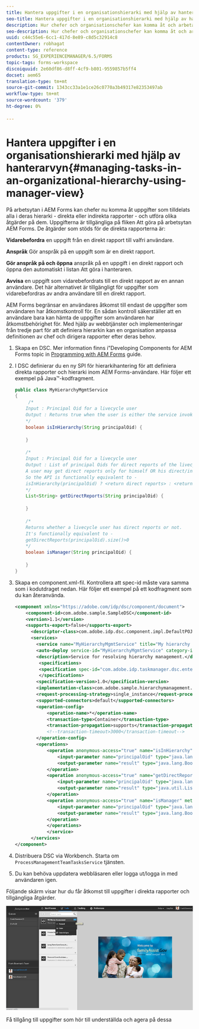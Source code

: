 ```yaml
---
title: Hantera uppgifter i en organisationshierarki med hjälp av hanterarvyn
seo-title: Hantera uppgifter i en organisationshierarki med hjälp av hanterarvyn
description: Hur chefer och organisationschefer kan komma åt och arbeta med uppgifterna i sina direkta och indirekta rapporter på fliken Att göra på arbetsytan i AEM Forms.
seo-description: Hur chefer och organisationschefer kan komma åt och arbeta med uppgifterna i sina direkta och indirekta rapporter på fliken Att göra på arbetsytan i AEM Forms.
uuid: c44c55e6-6cc1-417d-8e89-c8d5c32914c8
contentOwner: robhagat
content-type: reference
products: SG_EXPERIENCEMANAGER/6.5/FORMS
topic-tags: forms-workspace
discoiquuid: 2e60df86-d8ff-4cf9-b801-9559857b5ff4
docset: aem65
translation-type: tm+mt
source-git-commit: 1343cc33a1e1ce26c0770a3b49317e82353497ab
workflow-type: tm+mt
source-wordcount: '379'
ht-degree: 0%

---
```



# Hantera uppgifter i en organisationshierarki med hjälp av hanterarvyn{#managing-tasks-in-an-organizational-hierarchy-using-manager-view}

På arbetsytan i AEM Forms kan chefer nu komma åt uppgifter som tilldelats alla i deras hierarki - direkta eller indirekta rapporter - och utföra olika åtgärder på dem. Uppgifterna är tillgängliga på fliken Att göra på arbetsytan AEM Forms. De åtgärder som stöds för de direkta rapporterna är:

**Vidarebefordra** en uppgift från en direkt rapport till valfri användare.

**Anspråk** Gör anspråk på en uppgift som är en direkt rapport.

**Gör anspråk på och öppna** anspråk på en uppgift i en direkt rapport och öppna den automatiskt i listan Att göra i hanteraren.

**Avvisa** en uppgift som vidarebefordrats till en direkt rapport av en annan användare. Det här alternativet är tillgängligt för uppgifter som vidarebefordras av andra användare till en direkt rapport.

AEM Forms begränsar en användares åtkomst till endast de uppgifter som användaren har åtkomstkontroll för. En sådan kontroll säkerställer att en användare bara kan hämta de uppgifter som användaren har åtkomstbehörighet för. Med hjälp av webbtjänster och implementeringar från tredje part för att definiera hierarkin kan en organisation anpassa definitionen av chef och dirigera rapporter efter deras behov.

1. Skapa en DSC. Mer information finns i&quot;Developing Components for AEM Forms topic in [Programming with AEM Forms](https://www.adobe.com/go/learn_aemforms_programming_63) guide.
1. I DSC definierar du en ny SPI för hierarkihantering för att definiera direkta rapporter och hierarki inom AEM Forms-användare. Här följer ett exempel på Java™-kodfragment.

   ```java
   public class MyHierarchyMgmtService
   {
        /*
       Input : Principal Oid for a livecycle user
       Output : Returns true when the user is either the service invoker OR his direct/indirect report.
       */
       boolean isInHierarchy(String principalOid) {
   
       }
   
       /*
       Input : Principal Oid for a livecycle user
       Output : List of principal Oids for direct reports of the livecycle user
       A user may get direct reports only for himself OR his direct/indirect reports.
       So the API is functionally equivalent to -
       isInHierarchy(principalOid) ? <return direct reports> : <return empty list>
       */
       List<String> getDirectReports(String principalOid) {
   
       }
   
       /*
       Returns whether a livecycle user has direct reports or not.
       It's functionally equivalent to -
       getDirectReports(principalOid).size()>0
       */
       boolean isManager(String principalOid) {
   
       }
   }
   ```

1. Skapa en component.xml-fil. Kontrollera att spec-id måste vara samma som i kodutdraget nedan. Här följer ett exempel på ett kodfragment som du kan återanvända.

   ```xml
   <component xmlns="https://adobe.com/idp/dsc/component/document">
       <component-id>com.adobe.sample.SampleDSC</component-id>
       <version>1.1</version>
       <supports-export>false</supports-export>
         <descriptor-class>com.adobe.idp.dsc.component.impl.DefaultPOJODescriptorImpl</descriptor-class>
         <services>
           <service name="MyHierarchyMgmtService" title="My hierarchy management service" orchestrateable="false">
           <auto-deploy service-id="MyHierarchyMgmtService" category-id="Sample DSC" major-version="1" minor-version="0" />
           <description>Service for resolving hierarchy management.</description>
            <specifications>
            <specification spec-id="com.adobe.idp.taskmanager.dsc.enterprise.HierarchyManagementProvider"/>
            </specifications>
           <specification-version>1.0</specification-version>
           <implementation-class>com.adobe.sample.hierarchymanagement.MyHierarchyMgmtService</implementation-class>
           <request-processing-strategy>single_instance</request-processing-strategy>
           <supported-connectors>default</supported-connectors>
           <operation-config>
               <operation-name>*</operation-name>
               <transaction-type>Container</transaction-type>
               <transaction-propagation>supports</transaction-propagation>
               <!--transaction-timeout>3000</transaction-timeout-->
           </operation-config>
           <operations>
               <operation anonymous-access="true" name="isInHierarchy" method="isInHierarchy">
                   <input-parameter name="principalOid" type="java.lang.String" />
                   <output-parameter name="result" type="java.lang.Boolean"/>
               </operation>
               <operation anonymous-access="true" name="getDirectReports" method="getDirectReports">
                   <input-parameter name="principalOid" type="java.lang.String" />
                   <output-parameter name="result" type="java.util.List"/>
               </operation>
               <operation anonymous-access="true" name="isManager" method="isManager">
                   <input-parameter name="principalOid" type="java.lang.String" />
                   <output-parameter name="result" type="java.lang.Boolean"/>
               </operation>
               </operations>
               </service>
         </services>
   </component>
   ```

1. Distribuera DSC via Workbench. Starta om `ProcessManagementTeamTasksService` tjänsten.
1. Du kan behöva uppdatera webbläsaren eller logga ut/logga in med användaren igen.

Följande skärm visar hur du får åtkomst till uppgifter i direkta rapporter och tillgängliga åtgärder.

![cu_manager_view](assets/cu_manager_view.png)

Få tillgång till uppgifter som hör till underställda och agera på dessa
